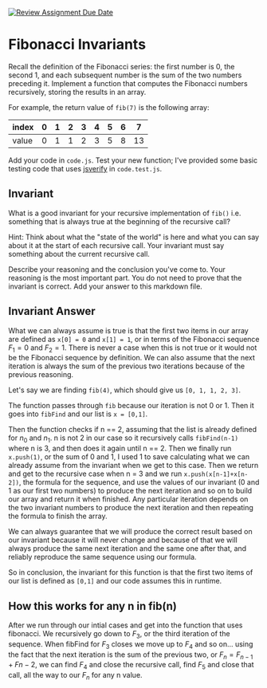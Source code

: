 [![Review Assignment Due Date](https://classroom.github.com/assets/deadline-readme-button-24ddc0f5d75046c5622901739e7c5dd533143b0c8e959d652212380cedb1ea36.svg)](https://classroom.github.com/a/rzkZS2Jf)
# Fibonacci Invariants

Recall the definition of the Fibonacci series: the first number is 0, the second
1, and each subsequent number is the sum of the two numbers preceding it.
Implement a function that computes the Fibonacci numbers recursively, storing
the results in an array.

For example, the return value of `fib(7)` is the following array:

| index |  0  |  1  |  2  |  3  |  4  |  5  |  6  |  7  |
| ----- | --- | --- | --- | --- | --- | --- | --- | --- |
| value |  0  |  1  |  1  |  2  |  3  |  5  |  8  |  13 |

Add your code in `code.js`. Test your new function; I've provided some basic
testing code that uses [jsverify](https://jsverify.github.io/) in
`code.test.js`.

## Invariant

What is a good invariant for your recursive implementation of `fib()`
i.e. something that is always true at the beginning of the recursive call?

Hint: Think about what the "state of the world" is here and what you can say
about it at the start of each recursive call. Your invariant must say something
about the current recursive call.

Describe your reasoning and the conclusion you've come to. Your reasoning is the
most important part. You do not need to prove that the invariant is correct. Add
your answer to this markdown file.

## Invariant Answer

What we can always assume is true is that the first two items in our array are defined as `x[0] = 0` and `x[1] = 1`, or in terms of the Fibonacci sequence $F_1 = 0$ and $F_2 = 1$. There is never a case when this is not true or it would not be the Fibonacci sequence by definition. We can also assume that the next iteration is always the sum of the previous two iterations because of the previous reasoning. 

Let's say we are finding `fib(4)`, which should give us `[0, 1, 1, 2, 3]`.

The function passes through `fib` because our iteration is not 0 or 1. Then it goes into `fibFind` and our list is `x = [0,1]`. 

Then the function checks if n == 2, assuming that the list is already defined for $n_0$ and $n_1$. n is not 2 in our case so it recursively calls `fibFind(n-1)` where n is 3, and then does it again until n == 2. Then we finally run `x.push(1)`, or the sum of 0 and 1, I used 1 to save calculating what we can already assume from the invariant when we get to this case. Then we return and get to the recursive case when n = 3 and we run `x.push(x[n-1]+x[n-2])`, the formula for the sequence, and use the values of our invariant (0 and 1 as our first two numbers) to produce the next iteration and so on to build our array and return it when finished. Any particular iteration depends on the two invariant numbers to produce the next iteration and then repeating the formula to finish the array. 

We can always guarantee that we will produce the correct result based on our invariant because it will never change and because of that we will always produce the same next iteration and the same one after that, and reliably reproduce the same sequence using our formula. 

So in conclusion, the invariant for this function is that the first two items of our list is defined as `[0,1]` and our code assumes this in runtime. 

## How this works for any n in fib(n)

After we run through our intial cases and get into the function that uses fibonacci. We recursively go down to $F_3$, or the third iteration of the sequence. When fibFind for $F_3$ closes we move up to $F_4$ and so on... using the fact that the next iteration is the sum of the previous two, or $F_n = F_{n-1} + F{n-2}$, we can find $F_4$ and close the recursive call, find $F_5$ and close that call, all the way to our $F_n$ for any n value. 
